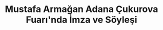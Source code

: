 ---
order: 11
title:  "Mustafa Armağan Adana Çukurova Fuarı'nda İmza ve Söyleşi"
img: "assets/images/slides/11.jpg"
mobile-img: "assets/images/slides/11m.jpg"
href: "#"
target: "" # _blank
---